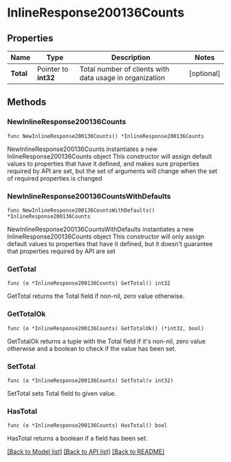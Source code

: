 # InlineResponse200136Counts

## Properties

Name | Type | Description | Notes
------------ | ------------- | ------------- | -------------
**Total** | Pointer to **int32** | Total number of clients with data usage in organization | [optional] 

## Methods

### NewInlineResponse200136Counts

`func NewInlineResponse200136Counts() *InlineResponse200136Counts`

NewInlineResponse200136Counts instantiates a new InlineResponse200136Counts object
This constructor will assign default values to properties that have it defined,
and makes sure properties required by API are set, but the set of arguments
will change when the set of required properties is changed

### NewInlineResponse200136CountsWithDefaults

`func NewInlineResponse200136CountsWithDefaults() *InlineResponse200136Counts`

NewInlineResponse200136CountsWithDefaults instantiates a new InlineResponse200136Counts object
This constructor will only assign default values to properties that have it defined,
but it doesn't guarantee that properties required by API are set

### GetTotal

`func (o *InlineResponse200136Counts) GetTotal() int32`

GetTotal returns the Total field if non-nil, zero value otherwise.

### GetTotalOk

`func (o *InlineResponse200136Counts) GetTotalOk() (*int32, bool)`

GetTotalOk returns a tuple with the Total field if it's non-nil, zero value otherwise
and a boolean to check if the value has been set.

### SetTotal

`func (o *InlineResponse200136Counts) SetTotal(v int32)`

SetTotal sets Total field to given value.

### HasTotal

`func (o *InlineResponse200136Counts) HasTotal() bool`

HasTotal returns a boolean if a field has been set.


[[Back to Model list]](../README.md#documentation-for-models) [[Back to API list]](../README.md#documentation-for-api-endpoints) [[Back to README]](../README.md)


